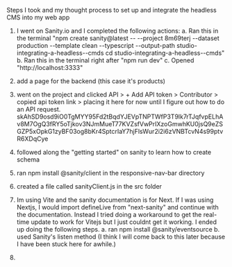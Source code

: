 Steps I took and my thought process to set up and integrate the headless CMS into my web app

1. I  went on Sanity.io and I completed the following actions:
    a. Ran this in the terminal "npm create sanity@latest -- --project 8m69terj --dataset production --template clean --typescript --output-path studio-integrating-a-headless--cmds
cd studio-integrating-a-headless--cmds"
    b. Ran this in the terminal right after "npm run dev"
    c. Opened "http://localhost:3333"
2. add a page for the backend (this case it's products)
3. went on the project and clicked API > + Add API token > Contributor > copied api token link > placing it here for now until I figure out how to do an API request.
    skAhSD9osd9iO0TgMYY95Fd2tBqdYJEVpTNPTWfP3T9lk7rTJqfvpELhAv8M7OgQ3fRY5oTjkov3NJmMueT77KVZsfVwPrIXzoGmwhKU0jsQ9eZSGZP5xOpkG1zyBF03og8bKr4SptcrIaY7hjFlsWur2i2i6zVNBTcvN4s99ptvR6XDqCye

4. followed along the "getting started" on sanity to learn how to  create schema
5. ran npm install @sanity/client in the responsive-nav-bar directory
6. created a file called sanityClient.js in the src folder
7. Im using Vite and the sanity documentation is for Next. If I was using Nextjs, I would import defineLive from "next-sanity" and continue with the documentation. Instead I tried doing a workaround to get the real-time update to work for Vitejs but I just couldnt get it working. I ended up doing the following steps.
    a. ran npm install @sanity/eventsource
    b. used Sanity's listen method
(I think I will come back to this later because I have been stuck here for awhile.)

8.